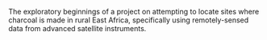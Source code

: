 The exploratory beginnings of a project on attempting to locate sites where charcoal is made in rural East Africa, specifically using remotely-sensed data from advanced satellite instruments.
